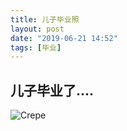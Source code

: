 ```yaml
---
title: 儿子毕业照
layout: post
date: "2019-06-21 14:52"
tags: [毕业]
---
```




## 儿子毕业了....

![Crepe](https://www.morecheck.cn/assets/images/graduate.jpg)